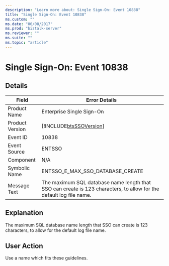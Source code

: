 ```yaml
---
description: "Learn more about: Single Sign-On: Event 10838"
title: "Single Sign-On: Event 10838"
ms.custom: ""
ms.date: "06/08/2017"
ms.prod: "biztalk-server"
ms.reviewer: ""
ms.suite: ""
ms.topic: "article"
---
```

# Single Sign-On: Event 10838
## Details  
  
| Field | Error Details |
|-----------------|---------------------------------------------------------------------------------------------------------------------|
|  Product Name   |                                              Enterprise Single Sign-On                                              |
| Product Version |                             [!INCLUDE[btsSSOVersion](../includes/btsssoversion-md.md)]                              |
|    Event ID     |                                                        10838                                                        |
|  Event Source   |                                                       ENTSSO                                                        |
|    Component    |                                                         N/A                                                         |
|  Symbolic Name  |                                          ENTSSO_E_MAX_SSO_DATABASE_CREATE                                           |
|  Message Text   | The maximum SQL database name length that SSO can create is 123 characters, to allow for the default log file name. |
  
## Explanation  
 The maximum SQL database name length that SSO can create is 123 characters, to allow for the default log file name.  
  
## User Action  
 Use a name which fits these guidelines.
